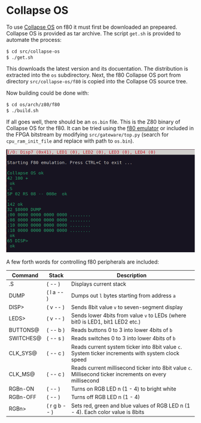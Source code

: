 # Collapse OS

To use [Collapse OS](http://collapseos.org/) on f80 it must first be downloaded an prepeared. Collapse OS is provided as tar archive. The script `get.sh` is provided to automate the process:

```shell
$ cd src/collapse-os
$ ./get.sh
```

This downloads the latest version and its docuentation.
The distribution is extracted into the `os`
subdirectory. Next, the f80 Collapse OS port from
directory `src/collapse-os/f80` is copied into the
Collapse OS source tree.

Now building could be done with:

```shell
$ cd os/arch/z80/f80
$ ./build.sh
```

If all goes well, there should be an `os.bin` file. This
is the Z80 binary of Collapse OS for the f80. It can be
tried using the [f80 emulator](../emulator/readme.md) or
included in the FPGA bitstream by modifying `src/gateware/top.py`
(search for `cpu_ram_init_file` and replace with path to
`os.bin`).

![Collapse OS running in emulator](../../doc/collapse-os-emulator.png)

A few forth words for controlling f80 peripherals are
included:

|Command|Stack|Description|
|---|---|---|
| .S | ( -- ) | Displays current stack |
| DUMP | ( l a -- ) | Dumps out `l` bytes starting from address `a` |
| DISP> | ( v -- ) | Sends 8bit value `v` to seven-segment display |
| LEDS> | ( v -- ) | Sends lower 4bits from value `v` to LEDs (where bit0 is LED1, bit1 LED2 etc.)
| BUTTONS@ | ( -- b ) | Reads buttons 0 to 3 into lower 4bits of `b` |
| SWITCHES@ | ( -- s ) | Reads switches 0 to 3 into lower 4bits of `b` |
| CLK_SYS@ | ( -- c ) | Reads current system ticker into 8bit value `c`. System ticker increments with system clock speed |
| CLK_MS@ | ( -- c ) | Reads current millisecond ticker into 8bit value `c`. Millisecond ticker increments on every millisecond |
| RGBn-ON | ( -- ) | Turns on RGB LED n (1 - 4) to bright white |
| RGBn-OFF | ( -- ) | Turns off RGB LED n (1 - 4) |
| RGBn> | ( r g b -- ) | Sets red, green and blue values of RGB LED n (1 - 4). Each color value is 8bits |
